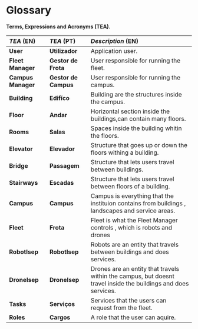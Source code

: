 # Glossary

**Terms, Expressions and Acronyms (TEA).**


| **_TEA_** (EN)     | **_TEA_** (PT)       | **_Description_** (EN)                                                                                         |                                       
|:-------------------|:---------------------|:---------------------------------------------------------------------------------------------------------------|
| **User**           | **Utilizador**       | Application user.                                                                                              |
| **Fleet Manager**  | **Gestor de Frota**  | User responsible for running the fleet.                                                                        |
| **Campus Manager** | **Gestor de Campus** | User responsible for running the campus.                                                                       |
| **Building**       | **Edifíco**          | Building are the structures inside the campus.                                                                 |
| **Floor**          | **Andar**            | Horizontal section inside the buildings,can contain many floors.                                               |
| **Rooms**          | **Salas**            | Spaces inside the building whitin the floors.                                                                  |
| **Elevator**       | **Elevador**         | Structure that goes up or down the floors withing a building.                                                  |
| **Bridge**         | **Passagem**         | Structure that lets users travel between buildings.                                                            |
| **Stairways**      | **Escadas**          | Structure that lets users travel between floors of a building.                                                 |
| **Campus**         | **Campus**           | Campus is everything that the instituion contains from buildings , landscapes and service areas.               |
| **Fleet**          | **Frota**            | Fleet is what the Fleet Manager controls , which is robots and drones                                          |
| **RobotIsep**      | **RobotIsep**        | Robots are an entity that travels between buildings and does services.                                         |
| **DroneIsep**      | **DroneIsep**        | Drones are an entity that travels within the campus, but doesnt travel inside the buildings and does services. |
| **Tasks**          | **Serviços**         | Services that the users can request from the fleet.                                                            |
| **Roles**          | **Cargos**           | A role that the user can aquire.                                                                               |
    